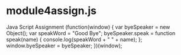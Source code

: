 # module4assign.js
Java Script Assignment
(function(window) {
    var byeSpeaker = new Object();
    var speakWord = "Good Bye";
    byeSpeaker.speak = function speak(name) {
        console.log(speakWord + " " + name);
    };
    window.byeSpeaker = byeSpeaker;
})(window);
